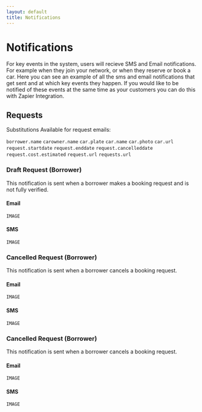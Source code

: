 ```yaml
---
layout: default
title: Notifications
---
```


# Notifications
For key events in the system, users will recieve SMS and Email notifications. For example when they join your network, or when they reserve or book a car.
Here you can see an example of all the sms and email notifications that get sent and at which key events they happen.
If you would like to be notified of these events at the same time as your customers you can do this with Zapier Integration.

## Requests
Substitutions Available for request emails:

<code>borrower.name</code>
<code>carowner.name</code>
<code>car.plate</code>
<code>car.name</code>
<code>car.photo</code>
<code>car.url</code>
<code>request.startdate</code>
<code>request.enddate</code>
<code>request.cancelleddate</code>
<code>request.cost.estimated</code>
<code>request.url</code>
<code>requests.url</code>


### Draft Request (Borrower)

This notification is sent when a borrower makes a booking request and is not fully verified.
#### Email
<code>IMAGE</code>
#### SMS
<code>IMAGE</code>


### Cancelled Request (Borrower)

This notification is sent when a borrower cancels a booking request.
#### Email
<code>IMAGE</code>
#### SMS
<code>IMAGE</code>


### Cancelled Request (Borrower)

This notification is sent when a borrower cancels a booking request.
#### Email
<code>IMAGE</code>
#### SMS
<code>IMAGE</code>
